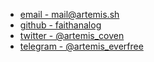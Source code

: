
- <a href="mailto:mail@artemis.sh" rel="me">email - mail@artemis.sh</a>
- <a href="https://github.com/faithanalog" rel="me">github - faithanalog</a>
- <a href="https://twitter.com/artemis_coven" rel="me">twitter - @artemis_coven</a>
- <a href="https://t.me/artemis_everfree" rel="me">telegram - @artemis_everfree</a>
